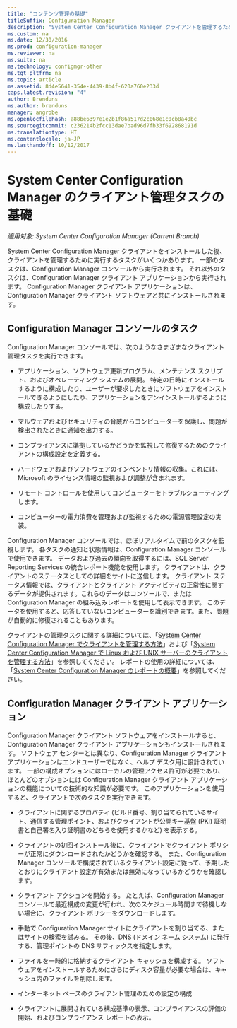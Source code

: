 ```yaml
---
title: "コンテンツ管理の基礎"
titleSuffix: Configuration Manager
description: "System Center Configuration Manager クライアントを管理するために実行するタスクについて説明します。"
ms.custom: na
ms.date: 12/30/2016
ms.prod: configuration-manager
ms.reviewer: na
ms.suite: na
ms.technology: configmgr-other
ms.tgt_pltfrm: na
ms.topic: article
ms.assetid: 8d4e5641-354e-4439-8b4f-620a760e233d
caps.latest.revision: "4"
author: Brenduns
ms.author: brenduns
manager: angrobe
ms.openlocfilehash: a88be6397e1e2b1f86a517d2c068e1c0cb8a40bc
ms.sourcegitcommit: c236214b2fcc13dae7bad96d7fb33f692868191d
ms.translationtype: HT
ms.contentlocale: ja-JP
ms.lasthandoff: 10/12/2017
---
```

# <a name="fundamentals-of-client-management-tasks-for-system-center-configuration-manager"></a>System Center Configuration Manager のクライアント管理タスクの基礎

*適用対象: System Center Configuration Manager (Current Branch)*

System Center Configuration Manager クライアントをインストールした後、クライアントを管理するために実行するタスクがいくつかあります。  一部のタスクは、Configuration Manager コンソールから実行されます。 それ以外のタスクは、Configuration Manager クライアント アプリケーションから実行されます。 Configuration Manager クライアント アプリケーションは、Configuration Manager クライアント ソフトウェアと共にインストールされます。

## <a name="configuration-manager-console-tasks"></a>Configuration Manager コンソールのタスク
 Configuration Manager コンソールでは、次のようなさまざまなクライアント管理タスクを実行できます。  

-   アプリケーション、ソフトウェア更新プログラム、メンテナンス スクリプト、およびオペレーティング システムの展開。 特定の日時にインストールするように構成したり、ユーザーが要求したときにソフトウェアをインストールできるようにしたり、アプリケーションをアンインストールするように構成したりする。  

-   マルウェアおよびセキュリティの脅威からコンピューターを保護し、問題が検出されたときに通知を出力する。  

-   コンプライアンスに準拠しているかどうかを監視して修復するためのクライアントの構成設定を定義する。  

-   ハードウェアおよびソフトウェアのインベントリ情報の収集。これには、Microsoft のライセンス情報の監視および調整が含まれます。  

-   リモート コントロールを使用してコンピューターをトラブルシューティングします。  

-   コンピューターの電力消費を管理および監視するための電源管理設定の実装。  

Configuration Manager コンソールでは、ほぼリアルタイムで前のタスクを監視します。 各タスクの通知と状態情報は、Configuration Manager コンソールで使用できます。 データおよび過去の傾向を取得するには、SQL Server Reporting Services の統合レポート機能を使用します。 クライアントは、クライアントのステータスとしての詳細をサイトに送信します。  クライアント ステータス情報では、クライアントとクライアント アクティビティの正常性に関するデータが提供されます。これらのデータはコンソールで、または Configuration Manager の組み込みレポートを使用して表示できます。 このデータを使用すると、応答していないコンピューターを識別できます。また、問題が自動的に修復されることもあります。  

 クライアントの管理タスクに関する詳細については、「[System Center Configuration Manager でクライアントを管理する方法](../../core/clients/manage/manage-clients.md)」および「[System Center Configuration Manager で Linux および UNIX サーバーのクライアントを管理する方法](../../core/clients/manage/manage-clients-for-linux-and-unix-servers.md)」を参照してください。 レポートの使用の詳細については、   
            「[System Center Configuration Manager のレポートの概要](../../core/servers/manage/introduction-to-reporting.md)」を参照してください。  

## <a name="configuration-manager-client-application"></a>Configuration Manager クライアント アプリケーション  
 Configuration Manager クライアント ソフトウェアをインストールすると、Configuration Manager クライアント アプリケーションもインストールされます。 ソフトウェア センターとは異なり、Configuration Manager クライアント アプリケーションはエンドユーザーではなく、ヘルプ デスク用に設計されています。 一部の構成オプションにはローカルの管理アクセス許可が必要であり、ほとんどのオプションには Configuration Manager クライアント アプリケーションの機能についての技術的な知識が必要です。 このアプリケーションを使用すると、クライアントで次のタスクを実行できます。  

-   クライアントに関するプロパティ (ビルド番号、割り当てられているサイト、通信する管理ポイント、およびクライアントが公開キー基盤 (PKI) 証明書と自己署名入り証明書のどちらを使用するかなど) を表示する。  

-   クライアントの初回インストール後に、クライアントでクライアント ポリシーが正常にダウンロードされたかどうかを確認する。 また、Configuration Manager コンソールで構成されているクライアント設定に従って、予期したとおりにクライアント設定が有効または無効になっているかどうかを確認します。  

-   クライアント アクションを開始する。 たとえば、Configuration Manager コンソールで最近構成の変更が行われ、次のスケジュール時間まで待機しない場合に、クライアント ポリシーをダウンロードします。  

-   手動で Configuration Manager サイトにクライアントを割り当てる、またはサイトの検索を試みる。 その後、DNS (ドメイン ネーム システム) に発行する、管理ポイントの DNS サフィックスを指定します。  

-   ファイルを一時的に格納するクライアント キャッシュを構成する。 ソフトウェアをインストールするためにさらにディスク容量が必要な場合は、キャッシュ内のファイルを削除します。  

-   インターネット ベースのクライアント管理のための設定の構成  

-   クライアントに展開されている構成基準の表示、コンプライアンスの評価の開始、およびコンプライアンス レポートの表示。  
